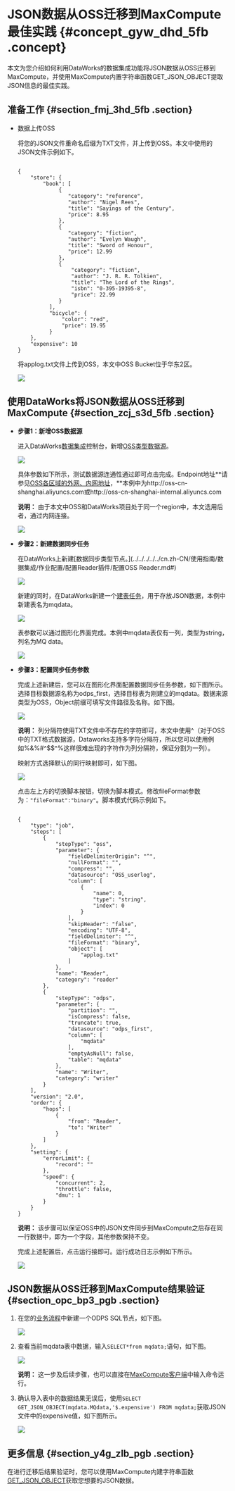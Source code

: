 # JSON数据从OSS迁移到MaxCompute最佳实践 {#concept_gyw_dhd_5fb .concept}

本文为您介绍如何利用DataWorks的数据集成功能将JSON数据从OSS迁移到MaxCompute，并使用MaxCompute内置字符串函数GET\_JSON\_OBJECT提取JSON信息的最佳实践。

## 准备工作 {#section_fmj_3hd_5fb .section}

-   数据上传OSS

    将您的JSON文件重命名后缀为TXT文件，并上传到OSS。本文中使用的JSON文件示例如下。

    ```
    
    {
        "store": {
            "book": [
                 {
                    "category": "reference",
                    "author": "Nigel Rees",
                    "title": "Sayings of the Century",
                    "price": 8.95
                 },
                 {
                    "category": "fiction",
                    "author": "Evelyn Waugh",
                    "title": "Sword of Honour",
                    "price": 12.99
                 },
                 {
                     "category": "fiction",
                     "author": "J. R. R. Tolkien",
                     "title": "The Lord of the Rings",
                     "isbn": "0-395-19395-8",
                     "price": 22.99
                 }
              ],
              "bicycle": {
                  "color": "red",
                  "price": 19.95
              }
        },
        "expensive": 10
    }
    ```

    将applog.txt文件上传到OSS，本文中OSS Bucket位于华东2区。

    ![](http://static-aliyun-doc.oss-cn-hangzhou.aliyuncs.com/assets/img/62284/155080413231516_zh-CN.png)


## 使用DataWorks将JSON数据从OSS迁移到MaxCompute {#section_zcj_s3d_5fb .section}

-   **步骤1：新增OSS数据源**

    进入DataWorks[数据集成](../../../../../cn.zh-CN/使用指南/数据集成/数据集成简介/数据集成概述.md#)控制台，新增[OSS类型数据源](../../../../../cn.zh-CN/使用指南/数据集成/数据源配置/配置OSS数据源.md#)。

    ![](http://static-aliyun-doc.oss-cn-hangzhou.aliyuncs.com/assets/img/62284/155080413231532_zh-CN.png)

    具体参数如下所示，测试数据源连通性通过即可点击完成。Endpoint地址**请参见[OSS各区域的外网、内网地址](https://help.aliyun.com/knowledge_detail/39585.html)，**本例中为http://oss-cn-shanghai.aliyuncs.com或http://oss-cn-shanghai-internal.aliyuncs.com

    **说明：** 由于本文中OSS和DataWorks项目处于同一个region中，本文选用后者，通过内网连接。

    ![](http://static-aliyun-doc.oss-cn-hangzhou.aliyuncs.com/assets/img/62284/155080413231536_zh-CN.png)

-   **步骤2：新建数据同步任务**

    在DataWorks上新建[数据同步类型节点。](../../../../../cn.zh-CN/使用指南/数据集成/作业配置/配置Reader插件/配置OSS Reader.md#)

    ![](http://static-aliyun-doc.oss-cn-hangzhou.aliyuncs.com/assets/img/62284/155080413231543_zh-CN.png)

    新建的同时，在DataWorks新建一个[建表任务](../../../../../cn.zh-CN/使用指南/数据开发/表管理.md#)，用于存放JSON数据，本例中新建表名为mqdata。

    ![](http://static-aliyun-doc.oss-cn-hangzhou.aliyuncs.com/assets/img/62284/155080413331544_zh-CN.png)

    表参数可以通过图形化界面完成。本例中mqdata表仅有一列，类型为string，列名为MQ data。

    ![](http://static-aliyun-doc.oss-cn-hangzhou.aliyuncs.com/assets/img/62284/155080413331545_zh-CN.png)

-   **步骤3：配置同步任务参数**

    完成上述新建后，您可以在图形化界面配置数据同步任务参数，如下图所示。选择目标数据源名称为odps\_first，选择目标表为刚建立的mqdata。数据来源类型为OSS，Object前缀可填写文件路径及名称。如下图。

    ![](http://static-aliyun-doc.oss-cn-hangzhou.aliyuncs.com/assets/img/62284/155080413331546_zh-CN.png)

    **说明：** 列分隔符使用TXT文件中不存在的字符即可，本文中使用^（对于OSS中的TXT格式数据源，Dataworks支持多字符分隔符，所以您可以使用例如%&%\#^$$^%这样很难出现的字符作为列分隔符，保证分割为一列）。

    映射方式选择默认的同行映射即可，如下图。

    ![](http://static-aliyun-doc.oss-cn-hangzhou.aliyuncs.com/assets/img/62284/155080413331548_zh-CN.png)

    点击左上方的切换脚本按钮，切换为脚本模式。修改fileFormat参数为：`"fileFormat":"binary"`。脚本模式代码示例如下。

    ```
    
    {
        "type": "job",
        "steps": [
            {
                "stepType": "oss",
                "parameter": {
                    "fieldDelimiterOrigin": "^",
                    "nullFormat": "",
                    "compress": "",
                    "datasource": "OSS_userlog",
                    "column": [
                        {
                            "name": 0,
                            "type": "string",
                            "index": 0
                        }
                    ],
                    "skipHeader": "false",
                    "encoding": "UTF-8",
                    "fieldDelimiter": "^",
                    "fileFormat": "binary",
                    "object": [
                        "applog.txt"
                    ]
                },
                "name": "Reader",
                "category": "reader"
            },
            {
                "stepType": "odps",
                "parameter": {
                    "partition": "",
                    "isCompress": false,
                    "truncate": true,
                    "datasource": "odps_first",
                    "column": [
                        "mqdata"
                    ],
                    "emptyAsNull": false,
                    "table": "mqdata"
                },
                "name": "Writer",
                "category": "writer"
            }
        ],
        "version": "2.0",
        "order": {
            "hops": [
                {
                    "from": "Reader",
                    "to": "Writer"
                }
            ]
        },
        "setting": {
            "errorLimit": {
                "record": ""
            },
            "speed": {
                "concurrent": 2,
                "throttle": false,
                "dmu": 1
            }
        }
    }
    ```

    **说明：** 该步骤可以保证OSS中的JSON文件同步到MaxCompute之后存在同一行数据中，即为一个字段，其他参数保持不变。

    完成上述配置后，点击运行接即可。运行成功日志示例如下所示。

    ![](http://static-aliyun-doc.oss-cn-hangzhou.aliyuncs.com/assets/img/62284/155080413331550_zh-CN.png)


## JSON数据从OSS迁移到MaxCompute结果验证 {#section_opc_bp3_pgb .section}

1.  在您的[业务流程](../../../../../cn.zh-CN/使用指南/数据开发/业务流程/业务流程介绍.md#)中新建一个ODPS SQL节点，如下图。

    ![](http://static-aliyun-doc.oss-cn-hangzhou.aliyuncs.com/assets/img/62284/155080413331551_zh-CN.png)

2.  查看当前mqdata表中数据，输入`SELECT*from mqdata;`语句，如下图。

    ![](http://static-aliyun-doc.oss-cn-hangzhou.aliyuncs.com/assets/img/62284/155080413331552_zh-CN.png)

    **说明：** 这一步及后续步骤，也可以直接在[MaxCompute客户端](../../../../../cn.zh-CN/工具及下载/客户端.md#)中输入命令运行。

3.  确认导入表中的数据结果无误后，使用`SELECT GET_JSON_OBJECT(mqdata.MQdata,'$.expensive') FROM mqdata;`获取JSON文件中的expensive值，如下图所示。

    ![](http://static-aliyun-doc.oss-cn-hangzhou.aliyuncs.com/assets/img/62284/155080413331553_zh-CN.png)


## 更多信息 {#section_y4g_zlb_pgb .section}

在进行迁移后结果验证时，您可以使用MaxCompute内建字符串函数[GET\_JSON\_OBJECT](../../../../../cn.zh-CN/用户指南/SQL/内建函数/字符串函数.md#section_cdt_gxz_vdb)获取您想要的JSON数据。

